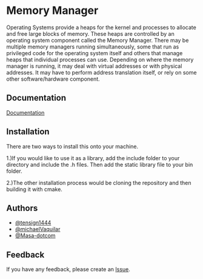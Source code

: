 
# Memory Manager

Operating Systems provide a heaps for the kernel and processes to allocate and free large blocks of memory. These heaps are controlled by an operating system component called the Memory Manager. There may be multiple memory managers running simultaneously, some that run as privileged code for the operating system itself and others that manage heaps that individual processes can use. Depending on where the memory manager is running, it may deal with virtual addresses or with physical addresses. It may have to perform address translation itself, or rely on some other software/hardware component.


## Documentation

[Documentation](https://github.com/tensign1444/MemoryManager/blob/v2.0.0/Documentation.pdf)


## Installation

There are two ways to install this onto your machine.

1.)If you would like to use it as a library, add the include folder to your directory and include the .h files. Then add the static library file to your bin folder. 

2.)The other installation process would be cloning the repository and then building it with cmake.

    
## Authors

- [@tensign1444](https://github.com/tensign1444)
- [@michaelVaquilar](https://github.com/michaelVaquilar)
- [@Masa-dotcom](https://github.com/Masa-dotcom)


## Feedback

If you have any feedback, please create an [Issue](https://github.com/tensign1444/CDataStructures/issues).

